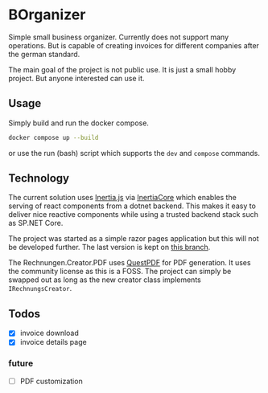 # BOrganizer

Simple small business organizer. Currently does not support many operations.
But is capable of creating invoices for different companies after the german standard.

The main goal of the project is not public use.
It is just a small hobby project.
But anyone interested can use it.

## Usage

Simply build and run the docker compose.

```sh
docker compose up --build
```

or use the run (bash) script which supports the `dev` and `compose` commands.

## Technology

The current solution uses [Inertia.js](https://inertiajs.com/) via [InertiaCore](https://github.com/kapi2289/InertiaCore)
which enables the serving of react components from a dotnet backend.
This makes it easy to deliver nice reactive components while using a trusted backend stack such as SP.NET Core.

The project was started as a simple razor pages application but this will not be developed further.
The last version is kept on [this branch](https://github.com/jaess105/BOrganizer/tree/pages-version).

The Rechnungen.Creator.PDF uses [QuestPDF](https://www.questpdf.com/) for PDF generation.
It uses the community license as this is a FOSS. 
The project can simply be swapped out as long as the new creator class implements `IRechnungsCreator`.   

## Todos

- [x] invoice download
- [x] invoice details page

### future

- [ ] PDF customization
